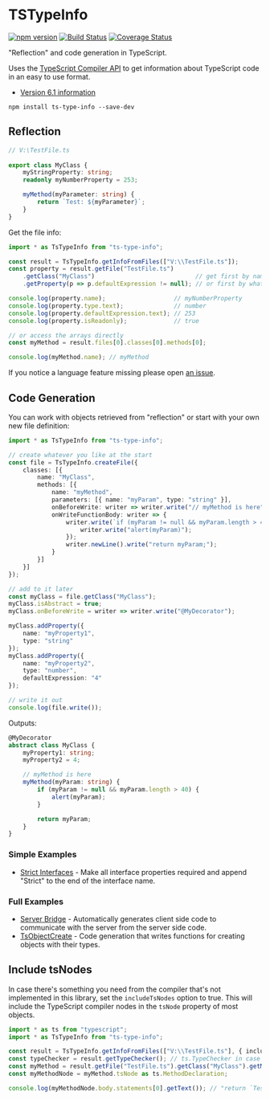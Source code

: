 ﻿TSTypeInfo
==========

[![npm version](https://badge.fury.io/js/ts-type-info.svg)](https://badge.fury.io/js/ts-type-info) [![Build Status](https://travis-ci.org/dsherret/ts-type-info.svg?branch=master)](https://travis-ci.org/dsherret/ts-type-info?branch=master)
[![Coverage Status](https://coveralls.io/repos/dsherret/ts-type-info/badge.svg?branch=master&service=github)](https://coveralls.io/github/dsherret/ts-type-info?branch=master)

"Reflection" and code generation in TypeScript.

Uses the [TypeScript Compiler API](https://github.com/Microsoft/TypeScript/wiki/Using-the-Compiler-API) to get information about TypeScript code in an easy to use format.

* [Version 6.1 information](https://github.com/dsherret/ts-type-info/wiki/What%27s-New)

```
npm install ts-type-info --save-dev
```

## Reflection

```typescript
// V:\TestFile.ts
﻿
export class MyClass {
    myStringProperty: string;
    readonly myNumberProperty = 253;

    myMethod(myParameter: string) {
        return `Test: ${myParameter}`;
    }
}
```

Get the file info:

```typescript
import * as TsTypeInfo from "ts-type-info";

const result = TsTypeInfo.getInfoFromFiles(["V:\\TestFile.ts"]);
const property = result.getFile("TestFile.ts")
    .getClass("MyClass")                            // get first by name
    .getProperty(p => p.defaultExpression != null); // or first by what matches

console.log(property.name);                   // myNumberProperty
console.log(property.type.text);              // number
console.log(property.defaultExpression.text); // 253
console.log(property.isReadonly);             // true

// or access the arrays directly
const myMethod = result.files[0].classes[0].methods[0];

console.log(myMethod.name); // myMethod
```

If you notice a language feature missing please open [an issue](https://github.com/dsherret/ts-type-info/issues).

## Code Generation

You can work with objects retrieved from "reflection" or start with your own new file definition:

```typescript
import * as TsTypeInfo from "ts-type-info";

// create whatever you like at the start
const file = TsTypeInfo.createFile({
    classes: [{
        name: "MyClass",
        methods: [{
            name: "myMethod",
            parameters: [{ name: "myParam", type: "string" }],
            onBeforeWrite: writer => writer.write("// myMethod is here"),
            onWriteFunctionBody: writer => {
                writer.write(`if (myParam != null && myParam.length > 40)`).block(() => {
                    writer.write("alert(myParam)");
                });
                writer.newLine().write("return myParam;");
            }
        }]
    }]
});

// add to it later
const myClass = file.getClass("MyClass");
myClass.isAbstract = true;
myClass.onBeforeWrite = writer => writer.write("@MyDecorator");

myClass.addProperty({
    name: "myProperty1",
    type: "string"
});
myClass.addProperty({
    name: "myProperty2",
    type: "number",
    defaultExpression: "4"
});

// write it out
console.log(file.write());
```

Outputs:

```typeScript
@MyDecorator
abstract class MyClass {
    myProperty1: string;
    myProperty2 = 4;

    // myMethod is here
    myMethod(myParam: string) {
        if (myParam != null && myParam.length > 40) {
            alert(myParam);
        }

        return myParam;
    }
}
```

### Simple Examples

* [Strict Interfaces](examples/strictInterfaces/readme.md) - Make all interface properties required and append "Strict" to the end of the interface name.

### Full Examples

* [Server Bridge](https://github.com/dsherret/server-bridge) - Automatically generates client side code to communicate with the server from the server side code.
* [TsObjectCreate](https://github.com/dsherret/ts-object-create) - Code generation that writes functions for creating objects with their types.

## Include tsNodes

In case there's something you need from the compiler that's not implemented in this library, set the `includeTsNodes` option to true.
This will include the TypeScript compiler nodes in the `tsNode` property of most objects.

```typescript
import * as ts from "typescript";
import * as TsTypeInfo from "ts-type-info";

const result = TsTypeInfo.getInfoFromFiles(["V:\\TestFile.ts"], { includeTsNodes: true });
const typeChecker = result.getTypeChecker(); // ts.TypeChecker in case you need it
const myMethod = result.getFile("TestFile.ts").getClass("MyClass").getMethod("myMethod");
const myMethodNode = myMethod.tsNode as ts.MethodDeclaration;

console.log(myMethodNode.body.statements[0].getText()); // "return `Test: ${myParameter}`;"
```
